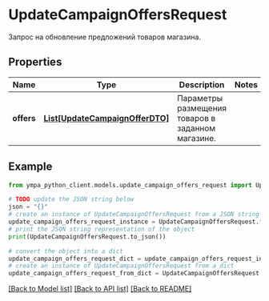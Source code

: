 # UpdateCampaignOffersRequest

Запрос на обновление предложений товаров магазина.

## Properties

Name | Type | Description | Notes
------------ | ------------- | ------------- | -------------
**offers** | [**List[UpdateCampaignOfferDTO]**](UpdateCampaignOfferDTO.md) | Параметры размещения товаров в заданном магазине. | 

## Example

```python
from ympa_python_client.models.update_campaign_offers_request import UpdateCampaignOffersRequest

# TODO update the JSON string below
json = "{}"
# create an instance of UpdateCampaignOffersRequest from a JSON string
update_campaign_offers_request_instance = UpdateCampaignOffersRequest.from_json(json)
# print the JSON string representation of the object
print(UpdateCampaignOffersRequest.to_json())

# convert the object into a dict
update_campaign_offers_request_dict = update_campaign_offers_request_instance.to_dict()
# create an instance of UpdateCampaignOffersRequest from a dict
update_campaign_offers_request_from_dict = UpdateCampaignOffersRequest.from_dict(update_campaign_offers_request_dict)
```
[[Back to Model list]](../README.md#documentation-for-models) [[Back to API list]](../README.md#documentation-for-api-endpoints) [[Back to README]](../README.md)


